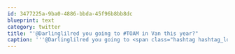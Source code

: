 ```yaml
---
id: 3477225a-9ba0-4886-bbda-45f96b8bb8dc
blueprint: text
category: twitter
title: "'@Darlinglilred you going to #TOAM in Van this year?"
caption: '''@Darlinglilred you going to <span class="hashtag hashtag_local">#<a href="http://tweettemp.darylchymko.ca/?tag=toam">TOAM</a> in Van this year?'
---
```

